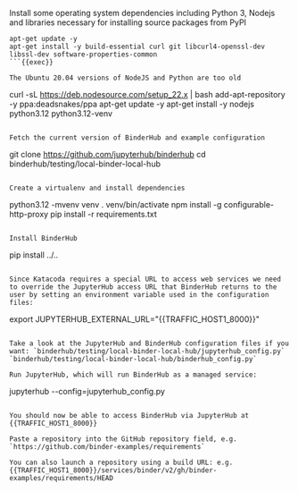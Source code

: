 Install some operating system dependencies including Python 3, Nodejs and libraries necessary for installing source packages from PyPI

```
apt-get update -y
apt-get install -y build-essential curl git libcurl4-openssl-dev libssl-dev software-properties-common
```{{exec}}

The Ubuntu 20.04 versions of NodeJS and Python are too old
```
curl -sL https://deb.nodesource.com/setup_22.x | bash
add-apt-repository -y ppa:deadsnakes/ppa
apt-get update -y
apt-get install -y nodejs python3.12 python3.12-venv
```{{exec}}

Fetch the current version of BinderHub and example configuration
```
git clone https://github.com/jupyterhub/binderhub
cd binderhub/testing/local-binder-local-hub
```{{exec}}

Create a virtualenv and install dependencies
```
python3.12 -mvenv venv
. venv/bin/activate
npm install -g configurable-http-proxy
pip install -r requirements.txt
```{{exec}}

Install BinderHub
```
pip install ../..
```{{exec}}

Since Katacoda requires a special URL to access web services we need to override the JupyterHub access URL that BinderHub returns to the user by setting an environment variable used in the configuration files:
```
export JUPYTERHUB_EXTERNAL_URL="{{TRAFFIC_HOST1_8000}}"
```{{exec}}

Take a look at the JupyterHub and BinderHub configuration files if you want: `binderhub/testing/local-binder-local-hub/jupyterhub_config.py` `binderhub/testing/local-binder-local-hub/binderhub_config.py`

Run JupyterHub, which will run BinderHub as a managed service:
```
jupyterhub --config=jupyterhub_config.py
```{{exec}}

You should now be able to access BinderHub via JupyterHub at
{{TRAFFIC_HOST1_8000}}

Paste a repository into the GitHub repository field, e.g. `https://github.com/binder-examples/requirements`

You can also launch a repository using a build URL: e.g.
{{TRAFFIC_HOST1_8000}}/services/binder/v2/gh/binder-examples/requirements/HEAD
